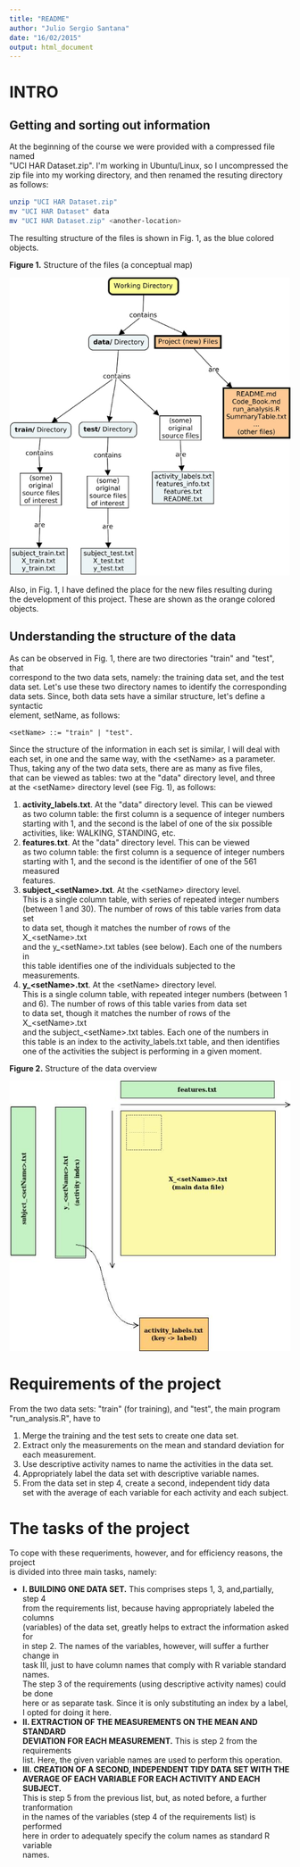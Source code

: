 ```yaml
---
title: "README"
author: "Julio Sergio Santana"
date: "16/02/2015"
output: html_document
---
```

# INTRO
## Getting and sorting out information
At the beginning of the course we were provided with a compressed file named  
"UCI HAR Dataset.zip". I'm working in Ubuntu/Linux, so I uncompressed the  
zip file into my working directory, and then renamed the resuting directory  
as follows:
```sh
unzip "UCI HAR Dataset.zip"
mv "UCI HAR Dataset" data
mv "UCI HAR Dataset.zip" <another-location>
```
The resulting structure of the files is shown in Fig. 1, as the blue colored  
objects.

**Figure 1.** Structure of the files (a conceptual map)

![Files Structure](FilesStructure.jpg)

Also, in Fig. 1, I have defined the place for the new files resulting during  
the development of this project. These are shown as the orange colored  
objects.

## Understanding the structure of the data
As can be observed in Fig. 1, there are two directories "train" and "test", that  
correspond to the two data sets, namely: the training data set, and the test  
data set. Let's use these two directory names to identify the corresponding  
data sets. Since, both data sets have a similar structure, let's define a syntactic  
element, setName, as follows:
```
<setName> ::= "train" | "test".
```
Since the structure of the information in each set is similar, I will deal with  
each set, in one and the same way, with the &lt;setName&gt; as a parameter.  
Thus, taking any of the two data sets, there are as many as five files,  
that can be viewed as tables: two at the "data" directory level, and three  
at the &lt;setName&gt; directory level (see Fig. 1), as follows:

1. **activity_labels.txt**. At the "data" directory level. This can be viewed  
as two column table: the first column is a sequence of integer numbers   
starting with 1, and the second is the label of one of the six possible  
activities, like: WALKING, STANDING, etc.
2. **features.txt**. At the "data" directory level. This can be viewed  
as two column table: the first column is a sequence of integer numbers   
starting with 1, and the second is the identifier of one of the 561 measured  
features.
3. **subject_&lt;setName&gt;.txt**. At the &lt;setName&gt; directory level.  
This is a single column table, with series of repeated integer numbers  
(between 1 and 30). The number of rows of this table varies from data set  
to data set, though it matches the number of rows of the X_&lt;setName&gt;.txt  
and the y_&lt;setName&gt;.txt tables (see below). Each one of the numbers in  
this table identifies one of the individuals subjected to the measurements.
4. **y_&lt;setName&gt;.txt**. At the &lt;setName&gt; directory level.  
This is a single column table, with repeated integer numbers (between 1  
and 6). The number of rows of this table varies from data set  
to data set, though it matches the number of rows of the X_&lt;setName&gt;.txt  
and the subject_&lt;setName&gt;.txt tables. Each one of the numbers in  
this table is an index to the activity_labels.txt table, and then identifies  
one of the activities the subject is performing in a given moment.




**Figure 2.** Structure of the data overview

![Data Structure](DataStructure.jpeg)

# Requirements of the project
From the two data sets: "train" (for training), and "test", the main program  
"run_analysis.R", have to

1. Merge the training and the test sets to create one data set.
2. Extract only the measurements on the mean and standard deviation for  
each measurement.
3. Use descriptive activity names to name the activities in the data set.                                                      
4. Appropriately label the data set with descriptive variable names.                                                        
5. From the data set in step 4, create a second, independent tidy data  
set with the average of each variable for each activity and each subject.

# The tasks of the project
To cope with these requeriments, however, and for efficiency reasons, the project  
is divided into three main tasks, namely:

- **I. BUILDING ONE DATA SET.** This comprises steps 1, 3, and,partially, step 4  
from the requirements list, because having appropriately labeled the columns  
(variables) of the data set, greatly helps to extract the information asked for  
in step 2. The names of the variables, however, will suffer a further change in  
task III, just to have column names that comply with R variable standard names.  
The step 3 of the requirements (using descriptive activity names) could be done  
here or as separate task. Since it is only substituting an index by a label,  
I opted for doing it here.
- **II. EXTRACTION OF THE MEASUREMENTS ON THE MEAN AND STANDARD  
DEVIATION FOR EACH MEASUREMENT.** This is step 2 from the requirements  
list. Here, the given variable names are used to perform this operation.
- **III. CREATION OF A SECOND, INDEPENDENT TIDY DATA SET WITH THE  
AVERAGE OF EACH VARIABLE FOR EACH ACTIVITY AND EACH SUBJECT.**  
This is step 5 from the previous list, but, as noted before, a further tranformation  
in the names of the variables (step 4 of the requirements list) is performed  
here in order to adequately specify the colum names as standard R variable  
names.

